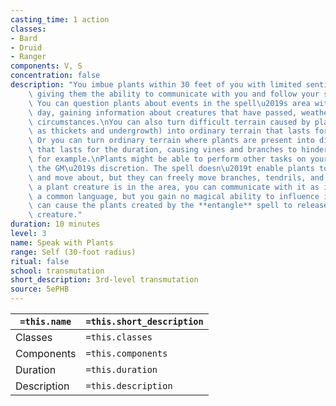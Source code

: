 ```yaml
---
casting_time: 1 action
classes:
- Bard
- Druid
- Ranger
components: V, S
concentration: false
description: "You imbue plants within 30 feet of you with limited sentience and animation,\
    \ giving them the ability to communicate with you and follow your simple commands.\
    \ You can question plants about events in the spell\u2019s area within the past\
    \ day, gaining information about creatures that have passed, weather, and other\
    \ circumstances.\nYou can also turn difficult terrain caused by plant growth (such\
    \ as thickets and undergrowth) into ordinary terrain that lasts for the duration.\
    \ Or you can turn ordinary terrain where plants are present into difficult terrain\
    \ that lasts for the duration, causing vines and branches to hinder pursuers,\
    \ for example.\nPlants might be able to perform other tasks on your behalf, at\
    \ the GM\u2019s discretion. The spell doesn\u2019t enable plants to uproot themselves\
    \ and move about, but they can freely move branches, tendrils, and stalks.\nIf\
    \ a plant creature is in the area, you can communicate with it as if you shared\
    \ a common language, but you gain no magical ability to influence it.\nThis spell\
    \ can cause the plants created by the **entangle** spell to release a restrained\
    \ creature."
duration: 10 minutes
level: 3
name: Speak with Plants
range: Self (30-foot radius)
ritual: false
school: transmutation
short_description: 3rd-level transmutation
source: 5ePHB
---
```


| `=this.name` | `=this.short_description` |
| ------------ | ------------------------- |
| Classes      | `=this.classes`           |
| Components   | `=this.components`        |
| Duration     | `=this.duration`          |
| Description  | `=this.description`       |